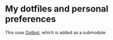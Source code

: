 # My dotfiles and personal preferences

This uses [Dotbot](https://github.com/anishathalye/dotbot), which is added as a submodule.
